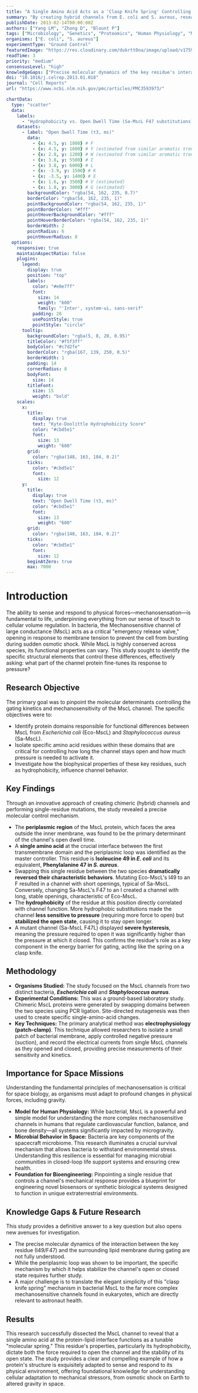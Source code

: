 ```yaml
---
title: "A Single Amino Acid Acts as a 'Clasp Knife Spring' Controlling Bacterial Pressure-Relief Channels"
summary: "By creating hybrid channels from E. coli and S. aureus, researchers identified a single amino acid at the protein-lipid interface that controls how bacterial mechanosensitive channels (MscL) respond to pressure. This 'molecular spring' dictates both the sensitivity and duration of the channel's opening, providing a fundamental insight into how cells sense mechanical forces."
publishDate: 2013-02-14T00:00:00Z
authors: ["Yang LM", "Zhong D", "Blount P"]
tags: ["Microbiology", "Genetics", "Proteomics", "Human Physiology", "Microgravity"]
organisms: ["E. coli", "S. aureus"]
experimentType: "Ground Control"
featuredImage: "https://res.cloudinary.com/dukrtt0na/image/upload/v1759681484/wwkphoyeqbyhxc8w3dcu.jpg"
readTime: 3
priority: "medium"
consensusLevel: "high"
knowledgeGaps: ["Precise molecular dynamics of the key residue's interaction with the lipid bilayer", "Mechanism by which the periplasmic loop modulates channel kinetics", "Translating these findings from bacterial MscL to complex eukaryotic mechanosensors", "Engineering channels with specific gating properties for synthetic biology applications"]
doi: "10.1016/j.celrep.2013.01.018"
journal: "Cell Reports"
url: "https://www.ncbi.nlm.nih.gov/pmc/articles/PMC3593973/"

chartData:
  type: "scatter"
  data:
    labels:
      - "Hydrophobicity vs. Open Dwell Time (Sa-MscL F47 substitutions)"
    datasets:
      - label: "Open Dwell Time (τ3, ms)"
        data:
          - {x: 4.5, y: 1800} # F
          - {x: 4.5, y: 1600} # Y (estimated from similar aromatic trends)
          - {x: 2.8, y: 1200} # W (estimated from similar aromatic trends)
          - {x: 3.8, y: 5500} # I
          - {x: 3.8, y: 6000} # L
          - {x: -3.9, y: 1500} # K
          - {x: -3.5, y: 1400} # E
          - {x: 1.6, y: 3500} # V (estimated)
          - {x: 1.8, y: 3000} # G (estimated)
        backgroundColor: "rgba(54, 162, 235, 0.7)"
        borderColor: "rgba(54, 162, 235, 1)"
        pointBackgroundColor: "rgba(54, 162, 235, 1)"
        pointBorderColor: "#fff"
        pointHoverBackgroundColor: "#fff"
        pointHoverBorderColor: "rgba(54, 162, 235, 1)"
        borderWidth: 2
        pointRadius: 6
        pointHoverRadius: 8
  options:
    responsive: true
    maintainAspectRatio: false
    plugins:
      legend:
        display: true
        position: "top"
        labels:
          color: "#e0e7ff"
          font:
            size: 14
            weight: "600"
            family: "'Inter', system-ui, sans-serif"
          padding: 20
          usePointStyle: true
          pointStyle: "circle"
      tooltip:
        backgroundColor: "rgba(5, 8, 20, 0.95)"
        titleColor: "#f5f3ff"
        bodyColor: "#c7d2fe"
        borderColor: "rgba(167, 139, 250, 0.5)"
        borderWidth: 1
        padding: 14
        cornerRadius: 8
        bodyFont:
          size: 14
        titleFont:
          size: 15
          weight: "bold"
    scales:
      x:
        title:
          display: true
          text: "Kyte-Doolittle Hydrophobicity Score"
          color: "#cbd5e1"
          font:
            size: 13
            weight: "600"
        grid:
          color: "rgba(148, 163, 184, 0.2)"
        ticks:
          color: "#cbd5e1"
          font:
            size: 12
      y:
        title:
          display: true
          text: "Open Dwell Time (τ3, ms)"
          color: "#cbd5e1"
          font:
            size: 13
            weight: "600"
        grid:
          color: "rgba(148, 163, 184, 0.2)"
        ticks:
          color: "#cbd5e1"
          font:
            size: 12
        beginAtZero: true
        max: 7000
---
```


# Introduction
The ability to sense and respond to physical forces—mechanosensation—is fundamental to life, underpinning everything from our sense of touch to cellular volume regulation. In bacteria, the Mechanosensitive channel of large conductance (MscL) acts as a critical "emergency release valve," opening in response to membrane tension to prevent the cell from bursting during sudden osmotic shock. While MscL is highly conserved across species, its functional properties can vary. This study sought to identify the specific structural elements that control these differences, effectively asking: what part of the channel protein fine-tunes its response to pressure?

## Research Objective
The primary goal was to pinpoint the molecular determinants controlling the gating kinetics and mechanosensitivity of the MscL channel. The specific objectives were to:
- Identify protein domains responsible for functional differences between MscL from *Escherichia coli* (Eco-MscL) and *Staphylococcus aureus* (Sa-MscL).
- Isolate specific amino acid residues within these domains that are critical for controlling how long the channel stays open and how much pressure is needed to activate it.
- Investigate how the biophysical properties of these key residues, such as hydrophobicity, influence channel behavior.

## Key Findings
Through an innovative approach of creating chimeric (hybrid) channels and performing single-residue mutations, the study revealed a precise molecular control mechanism.
- The **periplasmic region** of the MscL protein, which faces the area outside the inner membrane, was found to be the primary determinant of the channel's open dwell time.
- A **single amino acid** at the crucial interface between the first transmembrane domain and the periplasmic loop was identified as the master controller. This residue is **Isoleucine 49 in *E. coli*** and its equivalent, **Phenylalanine 47 in *S. aureus***.
- Swapping this single residue between the two species **dramatically reversed their characteristic behaviors**. Mutating Eco-MscL's I49 to an F resulted in a channel with short openings, typical of Sa-MscL. Conversely, changing Sa-MscL's F47 to an I created a channel with long, stable openings, characteristic of Eco-MscL.
- The **hydrophobicity** of the residue at this position directly correlated with channel function. More hydrophobic substitutions made the channel **less sensitive to pressure** (requiring more force to open) but **stabilized the open state**, causing it to stay open longer.
- A mutant channel (Sa-MscL F47L) displayed **severe hysteresis**, meaning the pressure required to open it was significantly higher than the pressure at which it closed. This confirms the residue's role as a key component in the energy barrier for gating, acting like the spring on a clasp knife.

## Methodology
- **Organisms Studied:** The study focused on the MscL channels from two distinct bacteria, ***Escherichia coli*** and ***Staphylococcus aureus***.
- **Experimental Conditions:** This was a ground-based laboratory study. Chimeric MscL proteins were generated by swapping domains between the two species using PCR ligation. Site-directed mutagenesis was then used to create specific single-amino-acid changes.
- **Key Techniques:** The primary analytical method was **electrophysiology (patch-clamp)**. This technique allowed researchers to isolate a small patch of bacterial membrane, apply controlled negative pressure (suction), and record the electrical currents from single MscL channels as they opened and closed, providing precise measurements of their sensitivity and kinetics.

## Importance for Space Missions
Understanding the fundamental principles of mechanosensation is critical for space biology, as organisms must adapt to profound changes in physical forces, including gravity.
- **Model for Human Physiology:** While bacterial, MscL is a powerful and simple model for understanding the more complex mechanosensitive channels in humans that regulate cardiovascular function, balance, and bone density—all systems significantly impacted by microgravity.
- **Microbial Behavior in Space:** Bacteria are key components of the spacecraft microbiome. This research illuminates a crucial survival mechanism that allows bacteria to withstand environmental stress. Understanding this resilience is essential for managing microbial communities in closed-loop life support systems and ensuring crew health.
- **Foundation for Bioengineering:** Pinpointing a single residue that controls a channel's mechanical response provides a blueprint for engineering novel biosensors or synthetic biological systems designed to function in unique extraterrestrial environments.

## Knowledge Gaps & Future Research
This study provides a definitive answer to a key question but also opens new avenues for investigation.
- The precise molecular dynamics of the interaction between the key residue (I49/F47) and the surrounding lipid membrane during gating are not fully understood.
- While the periplasmic loop was shown to be important, the specific mechanism by which it helps stabilize the channel's open or closed state requires further study.
- A major challenge is to translate the elegant simplicity of this "clasp knife spring" mechanism in bacterial MscL to the far more complex mechanosensitive channels found in eukaryotes, which are directly relevant to astronaut health.

## Results
This research successfully dissected the MscL channel to reveal that a single amino acid at the protein-lipid interface functions as a tunable "molecular spring." This residue's properties, particularly its hydrophobicity, dictate both the force required to open the channel and the stability of its open state. The study provides a clear and compelling example of how a protein's structure is exquisitely adapted to sense and respond to its physical environment, offering foundational knowledge for understanding cellular adaptation to mechanical stressors, from osmotic shock on Earth to altered gravity in space.